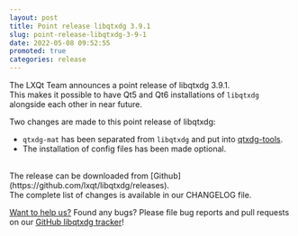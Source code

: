 ```yaml
---
layout: post
title: Point release libqtxdg 3.9.1
slug: point-release-libqtxdg-3-9-1
date: 2022-05-08 09:52:55
promoted: true
categories: release
---
```


The LXQt Team announces a point release of libqtxdg 3.9.1.<br/>
This makes it possible to have Qt5 and Qt6 installations of `libqtxdg` alongside each other in near future.

Two changes are made to this point release of libqtxdg:

* `qtxdg-mat` has been separated from `libqtxdg` and put into [qtxdg-tools](https://github.com/lxqt/qtxdg-tools).
* The installation of config files has been made optional.

<br/>
The release can be downloaded from [Github](https://github.com/lxqt/libqtxdg/releases).


<br/>
The complete list of changes is available in our CHANGELOG file.
<br/>

[Want to help us?](https://github.com/lxqt/lxqt/wiki/Contributing-code) Found any bugs? Please file bug reports and pull requests on our [GitHub libqtxdg tracker](https://github.com/lxqt/libqtxdg/issues)!
